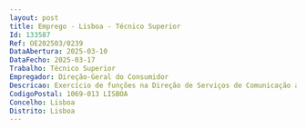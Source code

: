 ```yaml
--- 
layout: post
title: Emprego - Lisboa - Técnico Superior
Id: 133587
Ref: OE202503/0239
DataAbertura: 2025-03-10
DataFecho: 2025-03-17
Trabalho: Técnico Superior
Empregador: Direção-Geral do Consumidor
Descricao: Exercício de funções na Direção de Serviços de Comunicação ao Consumidor Analisar e assegurar o tratamento de reclamações e pedidos de informação dos consumidores na área do direito do consumo e proceder à sua distribuição pela DSCC. Proceder à apresentação mensal dos casos mais frequentes de reclamações e identificar problemas emergentes. Acompanhar as Entidades de Resolução Alternativa de Litígios de Consumo. Apoiar e prestar assessoria jurídica na área da defesa do consumidor e colaborar em ações de informação.
CodigoPostal: 1069-013 LISBOA
Concelho: Lisboa
Distrito: Lisboa
--- 
```

